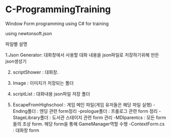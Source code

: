 # C-ProgrammingTraining
Window Form programming using C# for training

using newtonsoft.json

파일별 설명

1.Json Generator: 대화창에서 사용할 대화 내용을 json파일로 저장하기위해 만든 json생성기

2. scriptShower : 대화창.

3. Image : 이미지가 저장되는 폴더

4. scriptList : 대화내용 json파일 저장 폴더

5. EscapeFromHighschool : 게임 메인 파일(게임 유저들은 해당 파일 실행)
  -Ending폴더 : 엔딩 관련 form정리
  -prologue폴더 : 프롤로그 관련 form 정리
  -StageLibrary폴더 : 도서관 스테이지 관련 form 관리
  -MDIparentcs : 모든 form들의 조상 form. 해당 form을 통해 GameManager역할 수행
  -ContextForm.cs : 대화창 form

